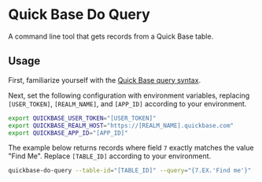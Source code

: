 # Quick Base Do Query

A command line tool that gets records from a Quick Base table.

## Usage

First, familiarize yourself with the [Quick Base query syntax](https://help.quickbase.com/api-guide/do_query.html#queryOperators).

Next, set the following configuration with environment variables, replacing
`[USER_TOKEN]`, `[REALM_NAME]`, and `[APP_ID]` according to your environment.

```sh
export QUICKBASE_USER_TOKEN="[USER_TOKEN]"
export QUICKBASE_REALM_HOST="https://[REALM_NAME].quickbase.com"
export QUICKBASE_APP_ID="[APP_ID]"
```

The example below returns records where field `7` exactly matches the value "Find Me".
Replace `[TABLE_ID]` according to your environment.

```sh
quickbase-do-query --table-id="[TABLE_ID]" --query="{7.EX.'Find me'}"
```

